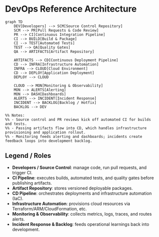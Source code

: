 # DevOps Reference Architecture

```mermaid
graph TD
    DEV[Developers] --> SCM[Source Control Repository]
    SCM --> PR[Pull Requests & Code Review]
    PR --> CI[Continuous Integration Pipeline]
    CI --> BUILD[Build & Package]
    CI --> TEST[Automated Tests]
    TEST --> QA[Quality Gates]
    QA --> ARTIFACTS[Artifact Repository]

    ARTIFACTS --> CD[Continuous Deployment Pipeline]
    CD --> INFRA[Infrastructure Automation]
    INFRA --> CLOUD[Cloud Environment]
    CD --> DEPLOY[Application Deployment]
    DEPLOY --> CLOUD

    CLOUD --> MON[Monitoring & Observability]
    MON --> ALERTS[Alerting]
    MON --> DASH[Dashboards]
    ALERTS --> INCIDENT[Incident Response]
    INCIDENT --> BACKLOG[Backlog / Hotfix]
    BACKLOG --> DEV

%% Notes:
%% - Source control and PR reviews kick off automated CI for builds and tests.
%% - Passing artifacts flow into CD, which handles infrastructure provisioning and application rollout.
%% - Monitoring feeds alerting and dashboards; incidents create feedback loops into development backlog.
```

## Legend / Roles

- **Developers / Source Control**: manage code, run pull requests, and trigger CI.
- **CI Pipeline**: executes builds, automated tests, and quality gates before publishing artifacts.
- **Artifact Repository**: stores versioned deployable packages.
- **CD Pipeline**: orchestrates deployments and infrastructure automation (IaC).
- **Infrastructure Automation**: provisions cloud resources via Terraform/ARM/CloudFormation, etc.
- **Monitoring & Observability**: collects metrics, logs, traces, and routes alerts.
- **Incident Response & Backlog**: feeds operational learnings back into development.
